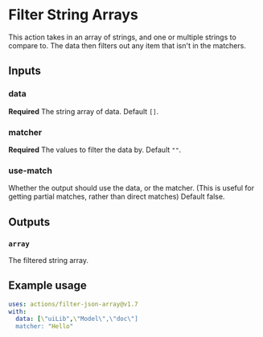 # Filter String Arrays

This action takes in an array of strings, and one or multiple strings to compare to. The data then filters out any item that isn't in the matchers.

## Inputs

### data

**Required** The string array of data. Default `[]`.

### matcher

**Required** The values to filter the data by. Default `""`.

### use-match

Whether the output should use the data, or the matcher. (This is useful for getting partial matches, rather than direct matches) Default false.

## Outputs

### `array`

The filtered string array.

## Example usage

```yaml
uses: actions/filter-json-array@v1.7
with:
  data: [\"uiLib",\"Model\",\"doc\"]
  matcher: "Hello"
```